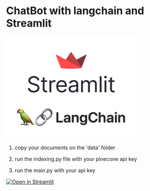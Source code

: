 # ChatBot with langchain and Streamlit

<img src="./images/image.jpg" width="70%">

1. copy your documents on the 'data' folder

2. run the indexing.py file with your pinecone api key

3. run the main.py with your api key


[![Open in Streamlit](https://static.streamlit.io/badges/streamlit_badge_black_white.svg)](https://law-agent.streamlit.app)